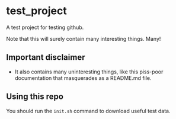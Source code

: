 # test_project
A test project for testing github.

Note that this will surely contain many interesting things. Many!

## Important disclaimer
* It also contains many uninteresting things, like this piss-poor documentation that masquerades as a README.md file.

## Using this repo
You should run the `init.sh` command to download useful test data.
